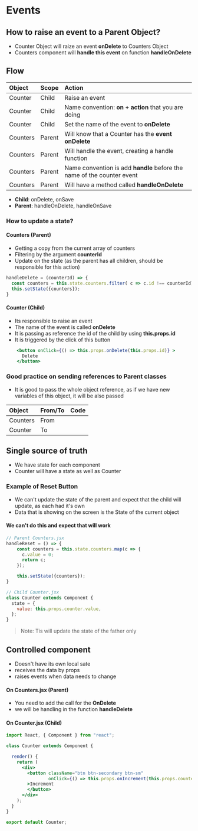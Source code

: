 # Events

## How to raise an event to a Parent Object?

* Counter Object will raize an event **onDelete** to Counters Object
* Counters component will **handle this event** on function
  **handleOnDelete**

## Flow

| Object   | Scope  | Action                                                 |
|:---------|:-------|:-------------------------------------------------------|
| Counter  | Child  | Raise an event                                         |
| Counter  | Child  | Name convention: **on + action** that you are doing |
| Counter  | Child  | Set the name of the event to **onDelete**              |
| Counters | Parent | Will know that a Counter has the **event onDelete**        |
| Counters | Parent | Will handle the event, creating a handle function      |
| Counters | Parent | Name convention is add **handle** before the name of the counter event |
| Counters | Parent | Will have a method called **handleOnDelete**           |
* **Child**: onDelete, onSave
* **Parent**: handleOnDelete, handleOnSave

### How to update a state?

#### Counters (Parent)
* Getting a copy from the current array of counters
* Filtering by the argument **counterId**
* Update on the state (as the parent has all children, should be responsible for this action)
```jsx
handleDelete = (counterId) => {
  const counters = this.state.counters.filter( c => c.id !== counterId);
  this.setState({counters});
}
```

#### Counter (Child)
* Its responsible to raise an event
* The name of the event is called **onDelete**
* It is passing as reference the id of the child by using **this.props.id**
* It is triggered by the click of this button
```jsx
    <button onClick={() => this.props.onDelete(this.props.id)} >
      Delete
    </button>
```

### Good practice on sending references to Parent classes
* It is good to pass the whole object reference, as if we have new variables of this object, it will be also passed

| Object   | From/To | Code                                                                                                           |
|:---------|:--------|:---------------------------------------------------------------------------------------------------------------|
| Counters | From    | <code><Counter key={counter.id} onDelete={this.handleDelete} value={counter.value} id={counter.id}  /> </code> |
| Counter  | To      | <code><Counter key={counter.id} onDelete={this.handleDelete} counter={counter} /> </code>                      |

## Single source of truth
* We have state for each component
* Counter will have  a state as well as Counter

### Example of Reset Button
* We can't update the state of the parent and expect that the child will update, as each had it's own
* Data that is showing on the screen is the State of the current object

#### We can't do this and expect that will work
```jsx
// Parent Counters.jsx
handleReset = () => {
    const counters = this.state.counters.map(c => {
      c.value = 0;
      return c;
    });

    this.setState({counters});
}

// Child Counter.jsx
class Counter extends Component {
  state = {
    value: this.props.counter.value,
  };
}
```
> Note: Tis will update the state of the father only

##  Controlled component
* Doesn't have its own local sate
* receives the data by props
* raises events when data needs to change

#### On Counters.jsx (Parent)
* You need to add the call for the **OnDelete**
* we will be handling in the function **handleDelete**

#### On Counter.jsx (Child)
```jsx
import React, { Component } from "react";

class Counter extends Component {

  render() {
    return (
      <div>
        <button className="btn btn-secondary btn-sm"
                onClick={() => this.props.onIncrement(this.props.counter)}
        >Increment
        </button>
      </div>
    );
  }
}

export default Counter;

```